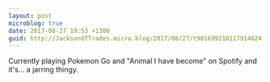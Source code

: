 ```yaml
---
layout: post
microblog: true
date: 2017-08-27 19:53 +1300
guid: http://JacksonOfTrades.micro.blog/2017/08/27/t901699210117914624.html
---
```

Currently playing Pokemon Go and "Animal I have become" on Spotify and it's... a jarring thingy.
